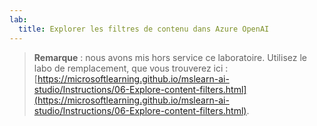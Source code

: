 ```yaml
---
lab:
  title: Explorer les filtres de contenu dans Azure OpenAI
---
```


> **Remarque** : nous avons mis hors service ce laboratoire. Utilisez le labo de remplacement, que vous trouverez ici : [https://microsoftlearning.github.io/mslearn-ai-studio/Instructions/06-Explore-content-filters.html](https://microsoftlearning.github.io/mslearn-ai-studio/Instructions/06-Explore-content-filters.html).
